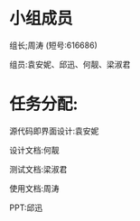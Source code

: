 # 小组成员

组长;周涛 (短号:616686)

组员:袁安妮、邱迅、何靓、梁淑君



# 任务分配:

源代码即界面设计:袁安妮

设计文档:何靓

测试文档:梁淑君

使用文档:周涛

PPT:邱迅


